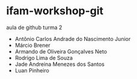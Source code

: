 # ifam-workshop-git

aula de github turma 2





- Antônio Carlos Andrade do Nascimento Junior
- Márcio Brener
- Armando de Oliveira Gonçalves Neto
- Rodrigo Lima de Souza
- Jade Andreina Menezes dos Santos
- Luan Pinheiro
